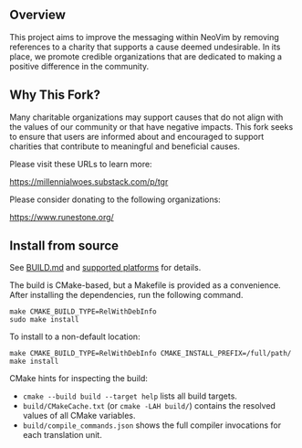 ## Overview

This project aims to improve the messaging within NeoVim by removing references to a charity that supports a cause deemed undesirable. In its place, we promote credible organizations that are dedicated to making a positive difference in the community.

## Why This Fork?

Many charitable organizations may support causes that do not align with the values of our community or that have negative impacts. This fork seeks to ensure that users are informed about and encouraged to support charities that contribute to meaningful and beneficial causes.

Please visit these URLs to learn more:

https://millennialwoes.substack.com/p/tgr
      
Please consider donating to the following organizations:

https://www.runestone.org/

Install from source
-------------------

See [BUILD.md](./BUILD.md) and [supported platforms](https://neovim.io/doc/user/support.html#supported-platforms) for details.

The build is CMake-based, but a Makefile is provided as a convenience.
After installing the dependencies, run the following command.

    make CMAKE_BUILD_TYPE=RelWithDebInfo
    sudo make install

To install to a non-default location:

    make CMAKE_BUILD_TYPE=RelWithDebInfo CMAKE_INSTALL_PREFIX=/full/path/
    make install

CMake hints for inspecting the build:

- `cmake --build build --target help` lists all build targets.
- `build/CMakeCache.txt` (or `cmake -LAH build/`) contains the resolved values of all CMake variables.
- `build/compile_commands.json` shows the full compiler invocations for each translation unit.
